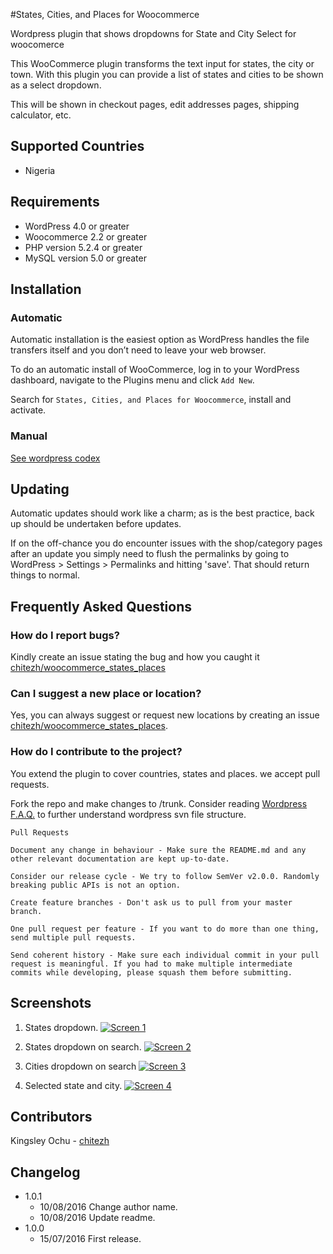 #States, Cities, and Places for Woocommerce

Wordpress plugin that shows dropdowns for State and City Select for woocomerce

This WooCommerce plugin transforms the text input for states, the city or town. With this plugin you can provide a list of states and cities to be shown as a select dropdown.

This will be shown in checkout pages, edit addresses pages, shipping calculator, etc.

## Supported Countries
 * Nigeria
 
## Requirements
* WordPress 4.0  or greater
* Woocommerce 2.2 or greater
* PHP version 5.2.4 or greater
* MySQL version 5.0 or greater

## Installation
### Automatic
Automatic installation is the easiest option as WordPress handles the file transfers itself and you don’t need to leave your web browser. 

To do an automatic install of WooCommerce, log in to your WordPress dashboard, navigate to the Plugins menu and click `Add New`.

Search for `States, Cities, and Places for Woocommerce`, install and activate.

### Manual
[See wordpress codex](http://codex.wordpress.org/Managing_Plugins#Manual_Plugin_Installation)


## Updating

Automatic updates should work like a charm; as is the best practice, back up should be undertaken before updates.

If on the off-chance you do encounter issues with the shop/category pages after an update you simply need to flush the permalinks by going to WordPress > Settings > Permalinks and hitting 'save'. That should return things to normal.


## Frequently Asked Questions
### How do I report bugs?
Kindly create an issue stating the bug and how you caught it [chitezh/woocommerce_states_places](https://github.com/chitezh/woocommerce_states_places/issues/new)

### Can I suggest a new place or location?
Yes, you can always suggest or request new locations by creating an issue [chitezh/woocommerce_states_places](https://github.com/chitezh/woocommerce_states_places/issues/new).

### How do I contribute to the project?
You extend the plugin to cover countries, states and places. we accept pull requests. 

Fork the repo and make changes to /trunk. Consider reading [Wordpress F.A.Q.](https://wordpress.org/plugins/about/faq/) to further understand wordpress svn file structure.

	Pull Requests

	Document any change in behaviour - Make sure the README.md and any other relevant documentation are kept up-to-date.

	Consider our release cycle - We try to follow SemVer v2.0.0. Randomly breaking public APIs is not an option.

	Create feature branches - Don't ask us to pull from your master branch.

	One pull request per feature - If you want to do more than one thing, send multiple pull requests.

	Send coherent history - Make sure each individual commit in your pull request is meaningful. If you had to make multiple intermediate commits while developing, please squash them before submitting.

## Screenshots
1. States dropdown.
  	[![Screen 1](https://github.com/chitezh/woocommerce_states_places/blob/master/assets/screenshot-1.png)]()

2. States dropdown on search.
 	[![Screen 2](https://github.com/chitezh/woocommerce_states_places/blob/master/assets/screenshot-2.png)]()

3. Cities dropdown on search
	[![Screen 3](https://github.com/chitezh/woocommerce_states_places/blob/master/assets/screenshot-3.png)]()

4. Selected state and city.
 	[![Screen 4](https://github.com/chitezh/woocommerce_states_places/blob/master/assets/screenshot-4.png)]()

## Contributors
Kingsley Ochu - [chitezh](https://github.com/chitezh)


## Changelog

* 1.0.1
    * 10/08/2016 Change author name.
    * 10/08/2016 Update readme.
* 1.0.0
    * 15/07/2016 First release.